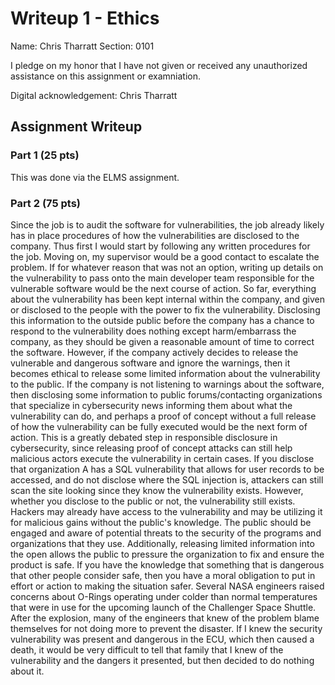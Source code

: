 # Writeup 1 - Ethics

Name: Chris Tharratt
Section: 0101

I pledge on my honor that I have not given or received any unauthorized assistance on this assignment or examniation.

Digital acknowledgement: Chris Tharratt

## Assignment Writeup

### Part 1 (25 pts)

This was done via the ELMS assignment.

### Part 2 (75 pts)

Since the job is to audit the software for vulnerabilities, the job already likely has in place procedures of how the vulnerabilities are disclosed to the company. Thus first I would start by following any written procedures for the job. Moving on, my supervisor would be a good contact to escalate the problem. If for whatever reason that was not an option, writing up details on the vulnerability to pass onto the main developer team responsible for the vulnerable software would be the next course of action. So far, everything about the vulnerability has been kept internal within the company, and given or disclosed to the people with the power to fix the vulnerability. Disclosing this information to the outside public before the company has a chance to respond to the vulnerability does nothing except harm/embarrass the company, as they should be given a reasonable amount of time to correct the software. However, if the company actively decides to release the vulnerable and dangerous software and ignore the warnings, then it becomes ethical to release some limited information about the vulnerability to the public. If the company is not listening to warnings about the software, then disclosing some information to public forums/contacting organizations that specialize in cybersecurity news informing them about what the vulnerability can do, and perhaps a proof of concept without a full release of how the vulnerability can be fully executed would be the next form of action. This is a greatly debated step in responsible disclosure in cybersecurity, since releasing proof of concept attacks can still help malicious actors execute the vulnerability in certain cases. If you disclose that organization A has a SQL vulnerability that allows for user records to be accessed, and do not disclose where the SQL injection is, attackers can still scan the site looking since they know the vulnerability exists. However, whether you disclose to the public or not, the vulnerability still exists. Hackers may already have access to the vulnerability and may be utilizing it for malicious gains without the public's knowledge. The public should be engaged and aware of potential threats to the security of the programs and organizations that they use. Additionally, releasing limited information into the open allows the public to pressure the organization to fix and ensure the product is safe. If you have the knowledge that something that is dangerous that other people consider safe, then you have a moral obligation to put in effort or action to making the situation safer. Several NASA engineers raised concerns about O-Rings operating under colder than normal temperatures that were in use for the upcoming launch of the Challenger Space Shuttle. After the explosion, many of the engineers that knew of the problem blame themselves for not doing more to prevent the disaster. If I knew the security vulnerability was present and dangerous in the ECU, which then caused a death, it would be very difficult to tell that family that I knew of the vulnerability and the dangers it presented, but then decided to do nothing about it.


